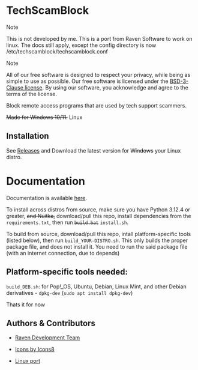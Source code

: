 
# TechScamBlock
> [!NOTE]
> This is not developed by me. This is a port from Raven Software to work on linux. The docs still apply, except the config directory is now /etc/techscamblock/techscamblock.conf

> [!NOTE]
> All of our free software is designed to respect your privacy, while being as simple to use as possible. Our free software is licensed under the [BSD-3-Clause license](https://ravendevteam.org/files/BSD-3-Clause.txt). By using our software, you acknowledge and agree to the terms of the license.

Block remote access programs that are used by tech support scammers.

~~Made for Windows 10/11.~~ Linux

## Installation
See [Releases](https://github.com/textdev-0/techscamblock-linux/releases/tag/1.0.0) and Download the latest version for ~~Windows~~ your Linux distro.

# Documentation
Documentation is available [here](https://docs.ravendevteam.org/techscamblock).

To install across distros from source, make sure you have Python 3.12.4 or greater, ~~and Nuitka,~~ download/pull this repo, install dependencies from the `requirements.txt`, then run ~~`build.bat`~~ `install.sh`.

To build from source, download/pull this repo, intall platform-specific tools (listed below), then run `build_YOUR-DISTRO.sh`.
This only builds the proper package file, and does not install it. You need to run the said package file (with an internet connection, due to depends)

## Platform-specific tools needed:
`build_DEB.sh`: for Pop!_OS, Ubuntu, Debian, Linux Mint, and other Debian derivatives - `dpkg-dev` (`sudo apt install dpkg-dev`)

Thats it for now

## Authors & Contributors

- [Raven Development Team](https://ravendevteam.org/)
- [Icons by Icons8](https://icons8.com/)

- [Linux port](https://github.com/textdev-0/techscamblock-linux/)



